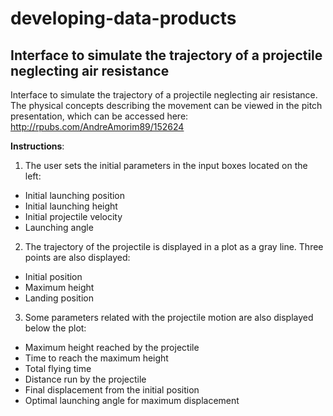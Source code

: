 # developing-data-products

## Interface to simulate the trajectory of a projectile neglecting air resistance  ##

Interface to simulate the trajectory of a projectile neglecting air resistance. 
The physical concepts describing the movement can be viewed in the pitch presentation, which can be accessed here:
http://rpubs.com/AndreAmorim89/152624

**Instructions**:

1. The user sets the initial parameters in the input boxes located on the left:
  - Initial launching position
  - Initial launching height
  - Initial projectile velocity
  - Launching angle
  
2. The trajectory of the projectile is displayed in a plot as a gray line. Three points are also displayed:
  - Initial position
  - Maximum height
  - Landing position
  
3. Some parameters related with the projectile motion are also displayed below the plot:
  - Maximum height reached by the projectile 
  - Time to reach the maximum height
  - Total flying time
  - Distance run by the projectile 
  - Final displacement from the initial position
  - Optimal launching angle for maximum displacement

